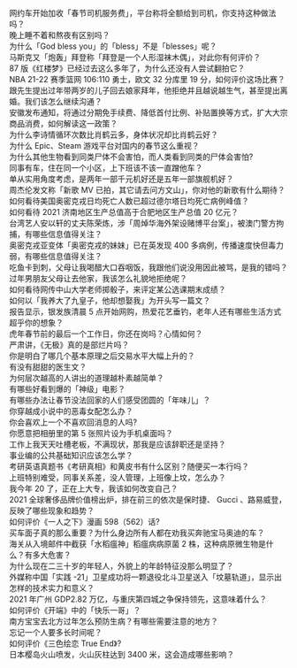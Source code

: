 网约车开始加收「春节司机服务费」，平台称将全额给到司机，你支持这种做法吗？  
晚上睡不着和熬夜有区别吗？  
为什么「God bless you」的「bless」不是「blesses」呢？  
马斯克又「炮轰」拜登称「拜登是一个人形湿袜木偶」，对此你有何评价？  
87 版《红楼梦》已经过去这么多年了，为什么还没有人尝试翻拍它？  
NBA 21-22 赛季篮网 106:110 勇士，欧文 32 分库里 19 分，如何评价这场比赛？  
跟先生提出过年带两岁的儿子回去娘家拜年，他拒绝并且越说越生气，甚至提出离婚。我们该怎么继续沟通？  
安徽发布通知，将通过分期免手续费、降低首付比例、补贴置换等方式，扩大大宗商品消费，如何解读这一政策？  
为什么李诗情循环次数比肖鹤云多，身体状况却比肖鹤云好？  
为什么 Epic、Steam 游戏平台对国内的春节这么重视？  
为什么其他生物看到同类尸体不会害怕，而人类看到同类的尸体会害怕?  
同事有车，住在同一个小区，上下班该不该一直蹭他车？  
单从实用角度考虑，是两年一部千元机好还是五年一部旗舰机好？  
周杰伦发文称「新歌 MV 已拍，其它请去问方文山」，你对他的新歌有什么期待？  
如何看待美国奥密克戎日均死亡人数已超过德尔塔日均死亡病例峰值？  
如何看待 2021 济南地区生产总值高于合肥地区生产总值 20 亿元？  
台湾艺人安以轩的丈夫陈荣炼，涉「周焯华海外架设赌博平台案」，被澳门警方拘捕，有哪些信息值得关注？  
奥密克戎亚变体「奥密克戎的妹妹」已在英发现 400 多病例，传播速度快但毒力弱，有哪些信息值得关注？  
吃鱼卡到刺，父母让我喝醋大口吞咽饭，我跟他们说没用因此被骂，是我的错吗？  
过年男朋友父母让去他家，我该怎么礼貌地拒绝呢？  
如何看待网传中山大学老师掷骰子，来评定某公选课期末成绩？  
如何以「我养大了九皇子，他却想娶我」为开头写一篇文？  
报告显示，银发族清晨 5 点开始网购，热爱花艺垂钓，老年人还有哪些生活方式超乎你的想象？  
虎年春节前的最后一个工作日，你还在岗吗？心情如何？  
严肃讲，《无极》真的是部烂片吗？  
你是明白了哪几个基本原理之后交易水平大幅上升的？  
有没有甜甜的医生文？  
为何层次越高的人讲出的道理越朴素越简单？  
有哪些好看到爆的「神级」电影？  
有哪些办法让春节没法回家的人们感受团圆的「年味儿」？  
你穿越成小说中的恶毒女配怎么办？  
你会喜欢上一个不喜欢回消息的人吗?  
你愿意把相册里的第 5 张照片设为手机桌面吗？  
工作上我天天吐槽老板，不满现状，那我是应该辞职还是坚持？  
事业编的公共基础知识应该怎么学？  
考研英语真题书《考研真相》和黄皮书有什么区别？随便买一本行吗？  
上班特别难受，同事关系差，没人管理，上班像上坟，怎么办？  
我今年 20 了，正在上大专，我该如何改变自己？  
2021 全球奢侈品牌价值榜出炉，排在前三的依次是保时捷、 Gucci 、路易威登，反映了哪些现象和趋势？  
如何评价《一人之下》漫画 598（562）话?  
买车面子真的那么重要？为什么身边所有人都在劝我买奔驰宝马奥迪的车？  
海关从入境邮件中截获「水稻瘟神」稻瘟病病原菌 2 株，这种病原微生物是什么？有多大危害？  
为什么现在二三十岁的年轻人，外貌上的年龄特征没那么明显了？  
外媒称中国「实践 -21」卫星成功将一颗退役北斗卫星送入「坟墓轨道」，显示出怎样的技术实力和意义？  
2021 年广州 GDP2.82 万亿，与重庆第四城之争保持领先，这意味着什么？  
如何评价《开端》中的「快乐一哥」？  
南方宝宝去北方过年怎么预防生病？有哪些需要注意的地方？  
忘记一个人要多长时间呢？  
如何评价《三色绘恋 True End》?  
日本樱岛火山喷发，火山灰柱达到 3400 米，这会造成哪些影响？  
